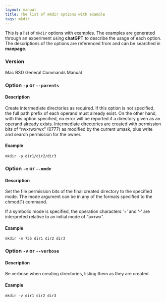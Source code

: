 ```yaml
---
layout: manual
title: The list of mkdir options with example
tags: mkdir
---
```


This is a list of `mkdir` options with examples. The examples are generated through an experiment using **chatGPT** to describe the usage of each option. The descriptions of the options are referenced from and can be searched in **manpage**.


### Version
Mac BSD General Commands Manual

### Option `-p` or `--parents`
#### Description

Create intermediate directories as required.  If this option is not specified, the full path prefix of each operand must already exist. On the other hand, with this option specified, no error will be reported if a directory given as an operand already exists.  Intermediate directories are created with permission bits of “rwxrwxrwx” (0777) as modified by the current umask, plus write and search permission for the owner.

#### Example
```
mkdir -p dir1/dir2/dir3
```
### Option `-m` or `--mode`

#### Description

Set the file permission bits of the final created directory to the specified mode.  The mode argument can be in any of the formats specified to the chmod(1) command.  

If a symbolic mode is specified, the operation characters ‘+’ and ‘-’ are interpreted relative to an initial mode of “a=rwx”.

#### Example
```
mkdir -m 755 dir1 dir2 dir3
```
### Option `-v` or `--verbose`
#### Description

Be verbose when creating directories, listing them as they are created.

#### Example
```
mkdir -v dir1 dir2 dir3
```


